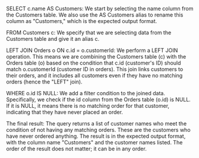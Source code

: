 SELECT c.name AS Customers: We start by selecting the name column from the Customers table. We also use the AS Customers alias to rename this column as "Customers," which is the expected output format.

FROM Customers c: We specify that we are selecting data from the Customers table and give it an alias c.

LEFT JOIN Orders o ON c.id = o.customerId: We perform a LEFT JOIN operation. This means we are combining the Customers table (c) with the Orders table (o) based on the condition that c.id (customer's ID) should match o.customerId (customer ID in orders). This join links customers to their orders, and it includes all customers even if they have no matching orders (hence the "LEFT" join).

WHERE o.id IS NULL: We add a filter condition to the joined data. Specifically, we check if the id column from the Orders table (o.id) is NULL. If it is NULL, it means there is no matching order for that customer, indicating that they have never placed an order.

The final result: The query returns a list of customer names who meet the condition of not having any matching orders. These are the customers who have never ordered anything. The result is in the expected output format, with the column name "Customers" and the customer names listed. The order of the result does not matter; it can be in any order.
